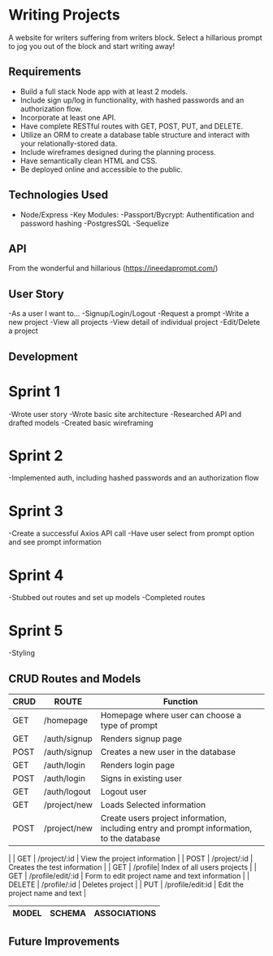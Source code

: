 # Writing Projects

A website for writers suffering from writers block. Select a hillarious prompt to jog you out of the block and start writing away! 

## Requirements
- Build a full stack Node app with at least 2 models.
- Include sign up/log in functionality, with hashed passwords and an authorization flow.
- Incorporate at least one API.
- Have complete RESTful routes with GET, POST, PUT, and DELETE.
- Utilize an ORM to create a database table structure and interact with your relationally-stored data.
- Include wireframes designed during the planning process.
- Have semantically clean HTML and CSS.
- Be deployed online and accessible to the public.

## Technologies Used 
- Node/Express
  -Key Modules:
    -Passport/Bycrypt: Authentification and password hashing
-PostgresSQL
-Sequelize 

## API
  From the wonderful and hillarious (https://ineedaprompt.com/)

## User Story 
-As a user I want to...
  -Signup/Login/Logout
  -Request a prompt
  -Write a new project
  -View all projects
  -View detail of individual project
  -Edit/Delete a project

## Development 

# Sprint 1 
-Wrote user story 
-Wrote basic site architecture
-Researched API and drafted models
-Created basic wireframing

# Sprint 2 
-Implemented auth, including hashed passwords and an authorization flow 

# Sprint 3 
-Create a successful Axios API call 
-Have user select from prompt option and see prompt information 

# Sprint 4 
-Stubbed out routes and set up models 
-Completed routes 

# Sprint 5 
-Styling

## CRUD Routes and Models  
| CRUD | ROUTE | Function |
| ---- | ----- | -------- |
| GET  |  /homepage | Homepage where user can choose a type of prompt |
| GET  | /auth/signup | Renders signup page | 
| POST | /auth/signup | Creates a new user in the database | 
| GET | /auth/login | Renders login page | 
| POST | /auth/login | Signs in existing user | 
| GET | /auth/logout | Logout user | 
| GET | /project/new | Loads Selected information | 
| POST | /project/new | Create users project information, including entry and prompt information, to the database
|
| GET | /project/:id | View the project information |
| POST | /project/:id | Creates the test information |
| GET | /profile| Index of all users projects |
| GET | /profile/edit/:id | Form to edit project name and text information | 
| DELETE | /profile/:id | Deletes project | 
| PUT | /profile/edit:id | Edit the project name and text | 

| MODEL | SCHEMA | ASSOCIATIONS | 
| ----- | ------ | ------------ |


## Future Improvements
